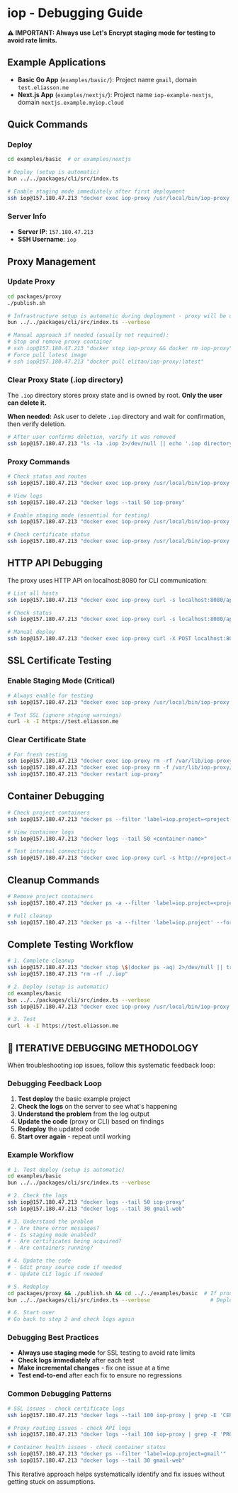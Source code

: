 # iop - Debugging Guide

**⚠️ IMPORTANT: Always use Let's Encrypt staging mode for testing to avoid rate limits.**

## Example Applications

- **Basic Go App** (`examples/basic/`): Project name `gmail`, domain `test.eliasson.me`
- **Next.js App** (`examples/nextjs/`): Project name `iop-example-nextjs`, domain `nextjs.example.myiop.cloud`

## Quick Commands

### Deploy

```bash
cd examples/basic  # or examples/nextjs

# Deploy (setup is automatic)
bun ../../packages/cli/src/index.ts

# Enable staging mode immediately after first deployment
ssh iop@157.180.47.213 "docker exec iop-proxy /usr/local/bin/iop-proxy set-staging --enabled true"
```

### Server Info

- **Server IP**: `157.180.47.213`
- **SSH Username**: `iop`

## Proxy Management

### Update Proxy

```bash
cd packages/proxy
./publish.sh

# Infrastructure setup is automatic during deployment - proxy will be updated
bun ../../packages/cli/src/index.ts --verbose

# Manual approach if needed (usually not required):
# Stop and remove proxy container
# ssh iop@157.180.47.213 "docker stop iop-proxy && docker rm iop-proxy"
# Force pull latest image
# ssh iop@157.180.47.213 "docker pull elitan/iop-proxy:latest"
```

### Clear Proxy State (.iop directory)

The `.iop` directory stores proxy state and is owned by root. **Only the user can delete it.**

**When needed:** Ask user to delete `.iop` directory and wait for confirmation, then verify deletion.

```bash
# After user confirms deletion, verify it was removed
ssh iop@157.180.47.213 "ls -la .iop 2>/dev/null || echo '.iop directory not found (successfully deleted)'"
```

### Proxy Commands

```bash
# Check status and routes
ssh iop@157.180.47.213 "docker exec iop-proxy /usr/local/bin/iop-proxy list"

# View logs
ssh iop@157.180.47.213 "docker logs --tail 50 iop-proxy"

# Enable staging mode (essential for testing)
ssh iop@157.180.47.213 "docker exec iop-proxy /usr/local/bin/iop-proxy set-staging --enabled true"

# Check certificate status
ssh iop@157.180.47.213 "docker exec iop-proxy /usr/local/bin/iop-proxy cert-status"
```

## HTTP API Debugging

The proxy uses HTTP API on localhost:8080 for CLI communication:

```bash
# List all hosts
ssh iop@157.180.47.213 "docker exec iop-proxy curl -s localhost:8080/api/hosts"

# Check status
ssh iop@157.180.47.213 "docker exec iop-proxy curl -s localhost:8080/api/status"

# Manual deploy
ssh iop@157.180.47.213 "docker exec iop-proxy curl -X POST localhost:8080/api/deploy -H 'Content-Type: application/json' -d '{\"host\":\"test.com\",\"target\":\"app:3000\",\"project\":\"test\",\"ssl\":true}'"
```

## SSL Certificate Testing

### Enable Staging Mode (Critical)

```bash
# Always enable for testing
ssh iop@157.180.47.213 "docker exec iop-proxy /usr/local/bin/iop-proxy set-staging --enabled true"

# Test SSL (ignore staging warnings)
curl -k -I https://test.eliasson.me
```

### Clear Certificate State

```bash
# For fresh testing
ssh iop@157.180.47.213 "docker exec iop-proxy rm -rf /var/lib/iop-proxy/certs/*"
ssh iop@157.180.47.213 "docker exec iop-proxy rm -f /var/lib/iop-proxy/state.json"
ssh iop@157.180.47.213 "docker restart iop-proxy"
```

## Container Debugging

```bash
# Check project containers
ssh iop@157.180.47.213 "docker ps --filter 'label=iop.project=<project-name>'"

# View container logs
ssh iop@157.180.47.213 "docker logs --tail 50 <container-name>"

# Test internal connectivity
ssh iop@157.180.47.213 "docker exec iop-proxy curl -s http://<project-name>-web:3000/"
```

## Cleanup Commands

```bash
# Remove project containers
ssh iop@157.180.47.213 "docker ps -a --filter 'label=iop.project=<project-name>' --format '{{.Names}}' | xargs docker rm -f"

# Full cleanup
ssh iop@157.180.47.213 "docker ps -a --filter 'label=iop.project' --format '{{.Names}}' | xargs docker rm -f"
```

## Complete Testing Workflow

```bash
# 1. Complete cleanup
ssh iop@157.180.47.213 "docker stop \$(docker ps -aq) 2>/dev/null || true && docker rm \$(docker ps -aq) 2>/dev/null || true && docker system prune -af --volumes"
ssh iop@157.180.47.213 "rm -rf ./.iop"

# 2. Deploy (setup is automatic)
cd examples/basic
bun ../../packages/cli/src/index.ts --verbose
ssh iop@157.180.47.213 "docker exec iop-proxy /usr/local/bin/iop-proxy set-staging --enabled true"

# 3. Test
curl -k -I https://test.eliasson.me
```

## 🔄 **ITERATIVE DEBUGGING METHODOLOGY**

When troubleshooting iop issues, follow this systematic feedback loop:

### Debugging Feedback Loop

1. **Test deploy** the basic example project
2. **Check the logs** on the server to see what's happening
3. **Understand the problem** from the log output
4. **Update the code** (proxy or CLI) based on findings
5. **Redeploy** the updated code
6. **Start over again** - repeat until working

### Example Workflow

```bash
# 1. Test deploy (setup is automatic)
cd examples/basic
bun ../../packages/cli/src/index.ts --verbose

# 2. Check the logs
ssh iop@157.180.47.213 "docker logs --tail 50 iop-proxy"
ssh iop@157.180.47.213 "docker logs --tail 30 gmail-web"

# 3. Understand the problem
# - Are there error messages?
# - Is staging mode enabled?
# - Are certificates being acquired?
# - Are containers running?

# 4. Update the code
# - Edit proxy source code if needed
# - Update CLI logic if needed

# 5. Redeploy
cd packages/proxy && ./publish.sh && cd ../../examples/basic  # If proxy changes
bun ../../packages/cli/src/index.ts --verbose                   # Deploy (auto-setup included)

# 6. Start over
# Go back to step 2 and check logs again
```

### Debugging Best Practices

- **Always use staging mode** for SSL testing to avoid rate limits
- **Check logs immediately** after each test
- **Make incremental changes** - fix one issue at a time
- **Test end-to-end** after each fix to ensure no regressions

### Common Debugging Patterns

```bash
# SSL issues - check certificate logs
ssh iop@157.180.47.213 "docker logs --tail 100 iop-proxy | grep -E 'CERT|ACME|SSL'"

# Proxy routing issues - check API logs
ssh iop@157.180.47.213 "docker logs --tail 100 iop-proxy | grep -E 'PROXY|API'"

# Container health issues - check container status
ssh iop@157.180.47.213 "docker ps --filter 'label=iop.project=gmail'"
ssh iop@157.180.47.213 "docker logs --tail 30 gmail-web"
```

This iterative approach helps systematically identify and fix issues without getting stuck on assumptions.
